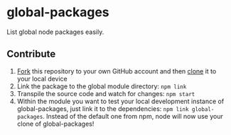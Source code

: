 # global-packages

List global node packages easily.

## Contribute

1. [Fork](https://help.github.com/articles/fork-a-repo/) this repository to your own GitHub account and then [clone](https://help.github.com/articles/cloning-a-repository/) it to your local device
2. Link the package to the global module directory: `npm link`
3. Transpile the source code and watch for changes: `npm start`
4. Within the module you want to test your local development instance of global-packages, just link it to the dependencies: `npm link global-packages`. Instead of the default one from npm, node will now use your clone of global-packages!
